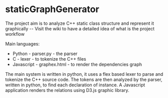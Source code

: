 # staticGraphGenerator
The project aim is to analyze C++ static class structure and represent it graphically -- Visit the wiki to have a detailed idea of what is the project workflow 

Main languages:
- Python - parser.py - the parser
- C - lexer - to tokenize the C++ files
- Javascript - graphex.html - to render the dependencies graph

The main system is written in python, it uses a flex based lexer to parse and tokenize the C++ source code. The tokens are then analyzed by the parser, written in python, to find each declaration of instance. A Javascript application renders the relations using D3.js graphic library.